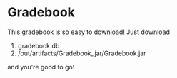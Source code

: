 # Gradebook
This gradebook is so easy to download! 
Just download  

1. gradebook.db 
2. /out/artifacts/Gradebook_jar/Gradebook.jar 

and you're good to go!
